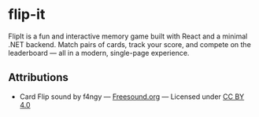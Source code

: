 # flip-it
FlipIt is a fun and interactive memory game built with React and a minimal .NET backend. Match pairs of cards, track your score, and compete on the leaderboard — all in a modern, single-page experience.

## Attributions

- Card Flip sound by f4ngy — [Freesound.org](https://freesound.org/s/240776/) — Licensed under [CC BY 4.0](https://creativecommons.org/licenses/by/4.0/)
